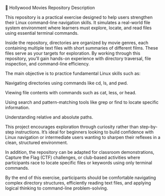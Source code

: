 📂 Hollywood Movies Repository Description

This repository is a practical exercise designed to help users strengthen their Linux command-line navigation skills. It simulates a real-world file system environment where learners must explore, locate, and read files using essential terminal commands.

Inside the repository, directories are organized by movie genres, each containing multiple text files with short summaries of different films. These files serve as your targets for exploration. By working through this repository, you’ll gain hands-on experience with directory traversal, file inspection, and command-line efficiency.

The main objective is to practice fundamental Linux skills such as:

Navigating directories using commands like cd, ls, and pwd.

Viewing file contents with commands such as cat, less, or head.

Using search and pattern-matching tools like grep or find to locate specific information.

Understanding relative and absolute paths.

This project encourages exploration through curiosity rather than step-by-step instructions. It’s ideal for beginners looking to build confidence with Linux navigation or intermediate users wanting to sharpen their reflexes in a clean, structured environment.

In addition, the repository can be adapted for classroom demonstrations, Capture the Flag (CTF) challenges, or club-based activities where participants race to locate specific files or keywords using only terminal commands.

By the end of this exercise, participants should be comfortable navigating complex directory structures, efficiently reading text files, and applying logical thinking to command-line problem-solving.
